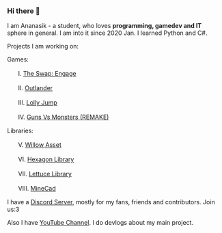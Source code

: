 ### Hi there 👋

I am Ananasik - a student, who loves <b>programming, gamedev and IT</b> sphere in general. I am into it since 2020 Jan. I learned Python and C#. 

Projects I am working on:

Games:

ᅠᅠI.    <a href="https://github.com/AnanasikDev/The_Swap_Engage_Public">The Swap: Engage</a>

ᅠᅠII.   <a href="https://github.com/AnanasikDev/Outlander">Outlander</a>

ᅠᅠIII.  <a href="https://github.com/AnanasikDev/LollyJump">Lolly Jump</a>
 
ᅠᅠIV.   <a href="https://github.com/AnanasikDev/Strategy">Guns Vs Monsters (REMAKE)</a>
 
Libraries:
 
ᅠᅠV.    <a href="https://github.com/AnanasikDev/Willow">Willow Asset</a>

ᅠᅠVI.   <a href="https://github.com/AnanasikDev/Hexagon">Hexagon Library</a>

ᅠᅠVII.  <a href="https://github.com/AnanasikDev/Lettuce">Lettuce Library</a>

ᅠᅠVIII. <a href="https://github.com/AnanasikDev/MineCad">MineCad</a>


I have a <a href="https://discord.gg/HRB6KG8Xby">Discord Server</a>, mostly for my fans, friends and contributors. Join us:3

Also I have <a href="https://www.youtube.com/channel/UCeZG4B_HLpamjCuPPUj3gzA">YouTube Channel</a>. I do devlogs about my main project.
